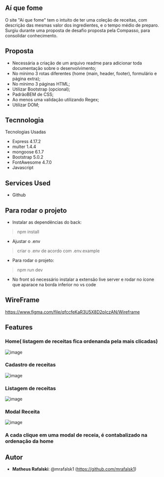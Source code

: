 
 
## Aí que fome
 
O site "Aí que fome" tem o intuito de ter uma coleção de receitas, com descrição das mesmas
valor dos ingredientes, e o tempo médio de preparo.
Surgiu durante uma proposta de desafio proposta pela Compasso, para consolidar conhecimento.

## Proposta

* Necessária a criação de um arquivo readme para adicionar toda documentação sobre o desenvolvimento;
* No mínimo 3 rotas diferentes (home (main, header, footer), formulário e página extra);
* No mínimo 3 páginas HTML;
* Utilizar Bootstrap (opcional);
* PadrãoBEM de CSS;
* Ao menos uma validação utilizando Regex;
* Utilizar DOM; 
 
 
## Tecnnologia 
 
Tecnologias Usadas
 
* Express 4.17.2
* multer 1.4.4
* mongoose 6.1.7
* Bootstrap 5.0.2
* FontAwesome 4.7.0
* Javascript

## Services Used
 
* Github
 
## Para rodar o projeto
 
* Instalar as dependências do back:
>    npm install
* Ajustar o .env
>    criar o .env de acordo com .env.example
* Para rodar o projeto:
>    npm run dev

* No front só necessário instalar a extensão live server e rodar no ícone que aparace na borda inferior no vs code
 
 ## WireFrame
 https://www.figma.com/file/qfccfeKaR3U5X8D2pIczAN/Wireframe
 
## Features

### Home( listagem de receitas fica ordenanda pela mais clicadas)

![image](https://user-images.githubusercontent.com/55326761/152721049-a22dc98e-610c-46b4-849f-fe5676788d2f.png)

### Cadastro de receitas

![image](https://user-images.githubusercontent.com/55326761/152720822-c8ac43fc-436c-4c06-b4bb-a409a3a8d067.png)

### Listagem de receitas

![image](https://user-images.githubusercontent.com/55326761/152720953-2054983b-1de9-4677-b009-b02d22e52f85.png)

### Modal Receita

![image](https://user-images.githubusercontent.com/55326761/152720984-7c6879e9-a437-4e7b-9016-f8d7d104a00b.png)

### A cada clique em uma modal de receia, é contabalizado na ordenação da home

## Autor
 
* **Matheus Rafalski**: @mrafalsk1 (https://github.com/mrafalsk1)
 
 

